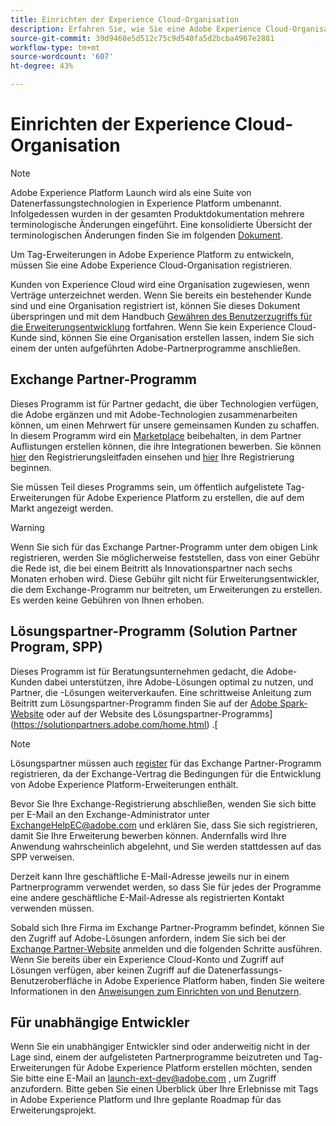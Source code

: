 ```yaml
---
title: Einrichten der Experience Cloud-Organisation
description: Erfahren Sie, wie Sie eine Adobe Experience Cloud-Organisation registrieren, um mit der Entwicklung von Erweiterungen für Adobe Experience Platform zu beginnen.
source-git-commit: 39d9468e5d512c75c9d540fa5d2bcba4967e2881
workflow-type: tm+mt
source-wordcount: '607'
ht-degree: 43%

---
```


# Einrichten der Experience Cloud-Organisation

>[!NOTE]
>
>Adobe Experience Platform Launch wird als eine Suite von Datenerfassungstechnologien in Experience Platform umbenannt. Infolgedessen wurden in der gesamten Produktdokumentation mehrere terminologische Änderungen eingeführt. Eine konsolidierte Übersicht der terminologischen Änderungen finden Sie im folgenden [Dokument](../../term-updates.md).

Um Tag-Erweiterungen in Adobe Experience Platform zu entwickeln, müssen Sie eine Adobe Experience Cloud-Organisation registrieren.

Kunden von Experience Cloud wird eine Organisation zugewiesen, wenn Verträge unterzeichnet werden. Wenn Sie bereits ein bestehender Kunde sind und eine Organisation registriert ist, können Sie dieses Dokument überspringen und mit dem Handbuch [Gewähren des Benutzerzugriffs für die Erweiterungsentwicklung](./access.md) fortfahren. Wenn Sie kein Experience Cloud-Kunde sind, können Sie eine Organisation erstellen lassen, indem Sie sich einem der unten aufgeführten Adobe-Partnerprogramme anschließen.

## Exchange Partner-Programm

Dieses Programm ist für Partner gedacht, die über Technologien verfügen, die Adobe ergänzen und mit Adobe-Technologien zusammenarbeiten können, um einen Mehrwert für unsere gemeinsamen Kunden zu schaffen. In diesem Programm wird ein [Marketplace](https://www.adobeexchange.com/experiencecloud.html) beibehalten, in dem Partner Auflistungen erstellen können, die ihre Integrationen bewerben. Sie können [hier](https://partners.adobe.com/exchangeprogram/experiencecloud/reg-guide.html) den Registrierungsleitfaden einsehen und [hier](https://partners.adobe.com/exchangeprogram/experiencecloud/prereg.html) Ihre Registrierung beginnen.

Sie müssen Teil dieses Programms sein, um öffentlich aufgelistete Tag-Erweiterungen für Adobe Experience Platform zu erstellen, die auf dem Markt angezeigt werden.

>[!WARNING]
>
>Wenn Sie sich für das Exchange Partner-Programm unter dem obigen Link registrieren, werden Sie möglicherweise feststellen, dass von einer Gebühr die Rede ist, die bei einem Beitritt als Innovationspartner nach sechs Monaten erhoben wird. Diese Gebühr gilt nicht für Erweiterungsentwickler, die dem Exchange-Programm nur beitreten, um Erweiterungen zu erstellen. Es werden keine Gebühren von Ihnen erhoben.

## Lösungspartner-Programm (Solution Partner Program, SPP)

Dieses Programm ist für Beratungsunternehmen gedacht, die Adobe-Kunden dabei unterstützen, ihre Adobe-Lösungen optimal zu nutzen, und Partner, die -Lösungen weiterverkaufen. Eine schrittweise Anleitung zum Beitritt zum Lösungspartner-Programm finden Sie auf der [Adobe Spark-Website](https://spark.adobe.com/page/7PKZzIJJjkcDd/) oder auf der Website des Lösungspartner-Programms](https://solutionpartners.adobe.com/home.html) .[

>[!NOTE]
>
>Lösungspartner müssen auch [register](https://partners.adobe.com/exchangeprogram/experiencecloud/prereg.html) für das Exchange Partner-Programm registrieren, da der Exchange-Vertrag die Bedingungen für die Entwicklung von Adobe Experience Platform-Erweiterungen enthält.
>
>Bevor Sie Ihre Exchange-Registrierung abschließen, wenden Sie sich bitte per E-Mail an den Exchange-Administrator unter <ExchangeHelpEC@adobe.com> und erklären Sie, dass Sie sich registrieren, damit Sie Ihre Erweiterung bewerben können. Andernfalls wird Ihre Anwendung wahrscheinlich abgelehnt, und Sie werden stattdessen auf das SPP verweisen.
>
>Derzeit kann Ihre geschäftliche E-Mail-Adresse jeweils nur in einem Partnerprogramm verwendet werden, so dass Sie für jedes der Programme eine andere geschäftliche E-Mail-Adresse als registrierten Kontakt verwenden müssen.

Sobald sich Ihre Firma im Exchange Partner-Programm befindet, können Sie den Zugriff auf Adobe-Lösungen anfordern, indem Sie sich bei der [Exchange Partner-Website](https://partners.adobe.com/exchangeprogram/experiencecloud) anmelden und die folgenden Schritte ausführen. Wenn Sie bereits über ein Experience Cloud-Konto und Zugriff auf Lösungen verfügen, aber keinen Zugriff auf die Datenerfassungs-Benutzeroberfläche in Adobe Experience Platform haben, finden Sie weitere Informationen in den [Anweisungen zum Einrichten von  und Benutzern](../../ui/administration/user-permissions.md).

## Für unabhängige Entwickler

Wenn Sie ein unabhängiger Entwickler sind oder anderweitig nicht in der Lage sind, einem der aufgelisteten Partnerprogramme beizutreten und Tag-Erweiterungen für Adobe Experience Platform erstellen möchten, senden Sie bitte eine E-Mail an launch-ext-dev@adobe.com , um Zugriff anzufordern. Bitte geben Sie einen Überblick über Ihre Erlebnisse mit Tags in Adobe Experience Platform und Ihre geplante Roadmap für das Erweiterungsprojekt.
